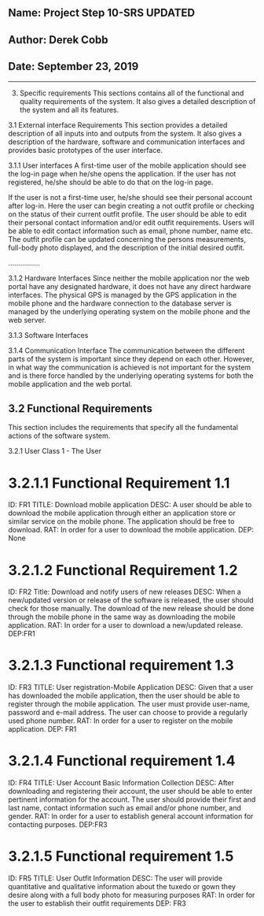 ## Name: Project Step 10-SRS UPDATED

## Author: Derek Cobb

## Date: September 23, 2019

---------------------------------------------------------------------

3. Specific requirements
This sections contains all of the functional and quality requirements of the system. It also gives a detailed description
of the system and all its features.

3.1 External interface Requirements
This section provides a detailed description of all inputs into and outputs from the system. It also gives a description
of the hardware, software and communication interfaces and provides basic prototypes of the user interface.

3.1.1 User interfaces
A first-time user of the mobile application should see the log-in page when he/she opens the application. If the user
has not registered, he/she should be able to do that on the log-in page.

If the user is not a first-time user, he/she should see their personal account after log-in. Here the user can begin
creating a not outfit profile or checking on the status of their current outfit profile. The user should be able to
edit their personal contact information and/or edit outfit requirements. Users will be able to edit contact information
such as email, phone number, name etc. The outfit profile can be updated concerning the persons measurements, full-body
photo displayed, and the description of the initial desired outfit.

................


3.1.2 Hardware Interfaces
Since neither the mobile application nor the web portal have any designated hardware, it does not have any direct hardware
interfaces. The physical GPS is managed by the GPS application in the mobile phone and the hardware connection to the database
server is managed by the underlying operating system on the mobile phone and the web server.

3.1.3 Software Interfaces

3.1.4 Communication Interface
The communication between the different parts of the system is important since they depend on each other. However, in what way
the communication is achieved is not important for the system and is there force handled by the underlying operating systems for
both the mobile application and the web portal.


## 3.2 Functional Requirements
This section includes the requirements that specify all the fundamental actions of the software system.

3.2.1 User Class 1 - The User

# 3.2.1.1 Functional Requirement 1.1

ID: FR1
TITLE: Download mobile application
DESC: A user should be able to download the mobile application through either an application store or similar service
on the mobile phone. The application should be free to download.
RAT: In order for a user to download the mobile application.
DEP: None

# 3.2.1.2 Functional Requirement 1.2

ID: FR2
Title: Download and notify users of new releases
DESC: When a new/updated version or release of the software is released, the user should check for those manually.
The download of the new release should be done through the mobile phone in the same way as downloading the mobile application.
RAT: In order for a user to download a new/updated release.
DEP:FR1

# 3.2.1.3 Functional requirement 1.3

ID: FR3
TITLE: User registration-Mobile Application
DESC: Given that a user has downloaded the mobile application, then the user should be able to register through the mobile application.
The user must provide user-name, password and e-mail address. The user can choose to provide a regularly used phone number.
RAT: In order for a user to register on the mobile application.
DEP: FR1  

# 3.2.1.4 Functional requirement 1.4

ID: FR4
TITLE: User Account Basic Information Collection
DESC: After downloading and registering their account, the user should be able to enter pertinent information for the account. The user
should provide their first and last name, contact information such as email and/or phone number, and gender.
RAT: In order for a user to establish general account information for contacting purposes.
DEP:FR3

# 3.2.1.5 Functional requirement 1.5

ID: FR5
TITLE: User Outfit Information
DESC: The user will provide quantitative and qualitative information about the tuxedo or gown they desire along with a full body photo for
measuring purposes
RAT: In order for the user to establish their outfit requirements
DEP: FR3
